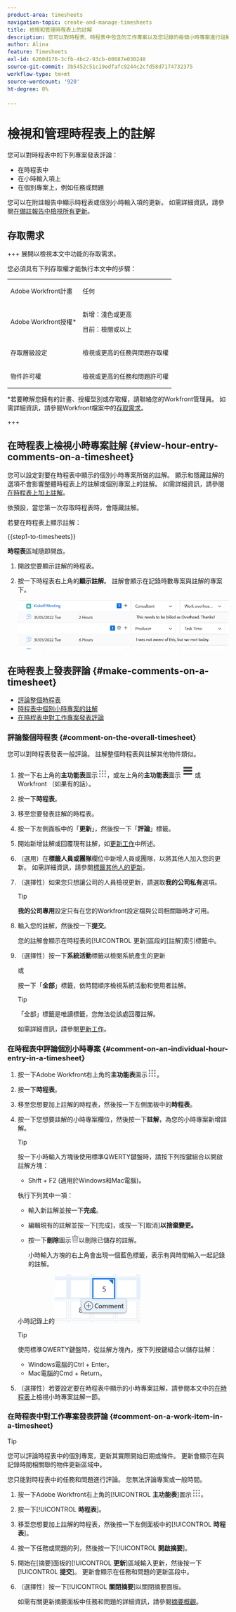 ```yaml
---
product-area: timesheets
navigation-topic: create-and-manage-timesheets
title: 檢視和管理時程表上的註解
description: 您可以對時程表、時程表中包含的工作專案以及您記錄的每個小時專案進行註解。
author: Alina
feature: Timesheets
exl-id: 6260d176-3cfb-4bc2-93cb-00687e030248
source-git-commit: 3b5452c51c19edfafc9244c2cfd58d7174732375
workflow-type: tm+mt
source-wordcount: '920'
ht-degree: 0%

---
```


# 檢視和管理時程表上的註解

<!-- Audited: April, 2024-->

您可以對時程表中的下列專案發表評論：

* 在時程表中
* 在小時輸入項上
* 在個別專案上，例如任務或問題

您可以在附註報告中顯示時程表或個別小時輸入項的更新。 如需詳細資訊，請參閱[在備註報告中檢視所有更新](/help/quicksilver/workfront-basics/updating-work-items-and-viewing-updates/view-all-updates-in-a-report.md)。

## 存取需求

+++ 展開以檢視本文中功能的存取需求。 

您必須具有下列存取權才能執行本文中的步驟：

<table style="table-layout:auto"> 
 <col> 
 <col> 
 <tbody> 
  <tr> 
   <td role="rowheader">Adobe Workfront計畫</td> 
   <td> <p>任何</p> </td> 
  </tr> 
  <tr> 
   <td role="rowheader">Adobe Workfront授權*</td> 
   <td> <p>新增：淺色或更高 </p>
   <p>目前：檢閱或以上</p> </td> 
  </tr> 
  <tr> 
   <td role="rowheader">存取層級設定</td> 
   <td> <p>檢視或更高的任務與問題存取權</p> </td> 
  </tr> 
  <tr> 
   <td role="rowheader">物件許可權</td> 
   <td> <p>檢視或更高的任務和問題許可權</p> </td> 
  </tr> 
 </tbody> 
</table>

*若要瞭解您擁有的計畫、授權型別或存取權，請聯絡您的Workfront管理員。 如需詳細資訊，請參閱Workfront檔案中的[存取需求](/help/quicksilver/administration-and-setup/add-users/access-levels-and-object-permissions/access-level-requirements-in-documentation.md)。

+++

## 在時程表上檢視小時專案註解 {#view-hour-entry-comments-on-a-timesheet}

您可以設定對要在時程表中顯示的個別小時專案所做的註解。 顯示和隱藏註解的選項不會影響整體時程表上的註解或個別專案上的註解。 如需詳細資訊，請參閱  [在時程表上加上註解](#make-comments-on-a-timesheet)。

依預設，當您第一次存取時程表時，會隱藏註解。

若要在時程表上顯示註解：

{{step1-to-timesheets}}

**時程表**&#x200B;區域隨即開啟。

1. 開啟您要顯示註解的時程表。
1. 按一下時程表右上角的&#x200B;**顯示註解**。
註解會顯示在記錄時數專案與註解的專案下。

   ![評論已展開至重新設計時程表的工作下](assets/comments-expanded-under-tasks-redesigned-timesheet.png)


## 在時程表上發表評論 {#make-comments-on-a-timesheet}

* [評論整個時程表](#comment-on-the-overall-timesheet)
* [時程表中個別小時專案的註解](#comment-on-an-individual-hour-entry-in-a-timesheet)
* [在時程表中對工作專案發表評論](#comment-on-a-work-item-in-a-timesheet)

### 評論整個時程表 {#comment-on-the-overall-timesheet}

您可以對時程表發表一般評論。 註解整個時程表與註解其他物件類似。

1. 按一下右上角的&#x200B;**主功能表**&#x200B;圖示![主功能表圖示](assets/main-menu-icon.png)，或左上角的&#x200B;**主功能表**&#x200B;圖示![行主功能表](assets/lines-main-menu.png)或Workfront （如果有的話）。

1. 按一下&#x200B;**時程表**。
1. 移至您要發表註解的時程表。
1. 按一下左側面板中的「**更新**」，然後按一下「**評論**」標籤。
1. 開始新增註解或回覆現有註解，如[更新工作](../../workfront-basics/updating-work-items-and-viewing-updates/update-work.md)中所述。
1. （選用）在&#x200B;**標籤人員或團隊**&#x200B;欄位中新增人員或團隊，以將其他人加入您的更新。 如需詳細資訊，請參閱[標籤其他人的更新](../../workfront-basics/updating-work-items-and-viewing-updates/tag-others-on-updates.md)。
1. （選擇性）如果您只想讓公司的人員檢視更新，請選取&#x200B;**我的公司私有**&#x200B;選項。

   >[!TIP]
   >
   >**我的公司專用**&#x200B;設定只有在您的Workfront設定檔與公司相關聯時才可用。
1. 輸入您的註解，然後按一下&#x200B;**提交**。

   您的註解會顯示在時程表的[!UICONTROL 更新]區段的[註解]索引標籤中。

1. （選擇性）按一下&#x200B;**系統活動**&#x200B;標籤以檢閱系統產生的更新

   或

   按一下「**全部**」標籤，依時間順序檢視系統活動和使用者註解。

   >[!TIP]
   >
   >   「全部」標籤是唯讀標籤，您無法從該處回覆註解。


   如需詳細資訊，請參閱[更新工作](/help/quicksilver/workfront-basics/updating-work-items-and-viewing-updates/update-work.md)。

### 在時程表中評論個別小時專案 {#comment-on-an-individual-hour-entry-in-a-timesheet}

1. 按一下Adobe Workfront右上角的&#x200B;**主功能表**&#x200B;圖示![主功能表圖示](assets/main-menu-icon.png)。

1. 按一下&#x200B;**時程表**。
1. 移至您想要加上註解的時程表，然後按一下左側面板中的&#x200B;**時程表**。
1. 按一下您想要註解的小時專案欄位，然後按一下&#x200B;**註解**，為您的小時專案新增註解。

   >[!TIP]
   >
   >   按一下小時輸入方塊後使用標準QWERTY鍵盤時，請按下列按鍵組合以開啟註解方塊：
   >   * Shift + F2 (適用於Windows和Mac電腦)。

   執行下列其中一項：

   * 輸入新註解並按一下&#x200B;**完成**。
   * 編輯現有的註解並按一下[完成]&#x200B;**&#x200B;**，或按一下[取消]&#x200B;**以捨棄變更。**
   * 按一下&#x200B;**刪除**&#x200B;圖示![刪除圖示](assets/delete.png)以刪除已儲存的註解。

     小時輸入方塊的右上角會出現一個藍色標籤，表示有與時間輸入一起記錄的註解。

   小時記錄上的![註解按鈕重新設計時程表](assets/commment-button-on-hour-log-redesigned-timesheet.png)

   >[!TIP]
   >
   >   使用標準QWERTY鍵盤時，從註解方塊內，按下列按鍵組合以儲存註解：
   >   * Windows電腦的Ctrl + Enter。
   >   * Mac電腦的Cmd + Return。


1. （選擇性）若要設定要在時程表中顯示的小時專案註解，請參閱本文中的[在時程表](#view-hour-entry-comments-on-a-timesheet)上檢視小時專案註解一節。

### 在時程表中對工作專案發表評論 {#comment-on-a-work-item-in-a-timesheet}

>[!TIP]
>
>您可以評論時程表中的個別專案，更新其實際開始日期或條件。 更新會顯示在與記錄時間相關聯的物件更新區域中。


您只能對時程表中的任務和問題進行評論。 您無法評論專案或一般時間。

1. 按一下Adobe Workfront右上角的&#x200B;[!UICONTROL **主功能表**]&#x200B;圖示![主功能表圖示](assets/main-menu-icon.png)。
1. 按一下&#x200B;[!UICONTROL **時程表**]。
1. 移至您想要加上註解的時程表，然後按一下左側面板中的&#x200B;[!UICONTROL **時程表**]。
1. 按一下任務或問題的列，然後按一下&#x200B;[!UICONTROL **開啟摘要**]。
1. 開始在[摘要]面板的&#x200B;[!UICONTROL **更新**]&#x200B;區域輸入更新，然後按一下&#x200B;[!UICONTROL **提交**]。
更新會顯示在任務和問題的更新區段中。
1. （選擇性）按一下&#x200B;[!UICONTROL **關閉摘要**]&#x200B;以關閉摘要面板。

   如需有關更新摘要面板中任務和問題的詳細資訊，請參閱[摘要概觀](../../workfront-basics/the-new-workfront-experience/summary-overview.md)。
